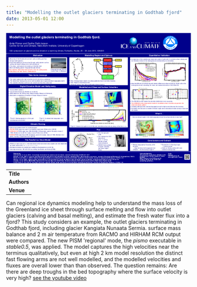 ```yaml
---
title: "Modelling the outlet glaciers terminating in Godthab fjord"
date: 2013-05-01 12:00
---
```


![](/img/applications/fitzner2012poster.png)


||
|-
| **Title** | [Modelling the outlet glaciers terminating in Godthab fjord](http://www.gfy.ku.dk/~fitzner/2012-06_IGS.pdf) |
| **Authors** | [Antje Fitzner](http://www.gfy.ku.dk/~fitzner/) and Dorthe Dahl-Jensen, Centre for Ice and Climate, Copenhagen |
| **Venue** | [IGS 2012 Fairbanks](http://glaciers.gi.alaska.edu/events/igs2012) |

Can regional ice dynamics modeling help to understand the mass loss of the Greenland ice sheet through surface melting and flow into outlet glaciers (calving and basal melting), and estimate the fresh water flux into a fjord? This study considers an example, the outlet glaciers terminating in Godthab fjord, including glacier Kangiata Nunaata Sermia. surface mass balance and 2 m air temperature from RACMO and HIRHAM RCM output were compared. The new PISM 'regional' mode, the *pismo* executable in *stable0.5*, was applied. The model captures the high velocities near the terminus qualitatively, but even at high 2 km model resolution the distinct fast flowing arms are not well modelled, and the modelled velocities and fluxes are overall lower than than observed. The question remains: Are there are deep troughs in the bed topography where the surface velocity is very high?
[see the youtube video](http://www.youtube.com/watch?feature=player_embedded&v=hbmzSFbMyXU) 

